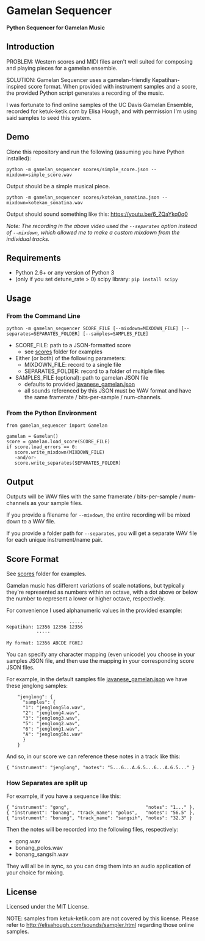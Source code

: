 # Gamelan Sequencer

**Python Sequencer for Gamelan Music**

## Introduction

PROBLEM: Western scores and MIDI files aren't well suited for composing and playing pieces for a gamelan ensemble.

SOLUTION: Gamelan Sequencer uses a gamelan-friendly Kepatihan-inspired score format.  When provided with instrument samples and a score, the provided Python script generates a recording of the music.

I was fortunate to find online samples of the UC Davis Gamelan Ensemble, recorded for ketuk-ketik.com by Elisa Hough, and with permission I'm using said samples to seed this system.

## Demo

Clone this repository and run the following (assuming you have Python installed):

`python -m gamelan_sequencer scores/simple_score.json --mixdown=simple_score.wav`

Output should be a simple musical piece.

`python -m gamelan_sequencer scores/kotekan_sonatina.json --mixdown=kotekan_sonatina.wav`

Output should sound something like this: https://youtu.be/6_ZQaYkq0q0

_Note: The recording in the above video used the `--separates` option instead of `--mixdown`, which allowed me to make a custom mixdown from the individual tracks._

## Requirements

- Python 2.6+ or any version of Python 3
- (only if you set detune_rate > 0) scipy library: `pip install scipy`

## Usage

### From the Command Line
 
`python -m gamelan_sequencer SCORE_FILE [--mixdown=MIXDOWN_FILE] [--separates=SEPARATES_FOLDER] [--samples=SAMPLES_FILE]`

- SCORE_FILE: path to a JSON-formatted score
   - see [scores](scores) folder for examples
- Either (or both) of the following parameters:
  - MIXDOWN_FILE: record to a single file
  - SEPARATES_FOLDER: record to a folder of multiple files
- SAMPLES_FILE (optional): path to gamelan JSON file
  - defaults to provided [javanese_gamelan.json](gamelan_sequencer/samples/javanese_gamelan.json)
  - all sounds referenced by this JSON must be WAV format and have the same framerate / bits-per-sample / num-channels.

### From the Python Environment
```
from gamelan_sequencer import Gamelan

gamelan = Gamelan()
score = gamelan.load_score(SCORE_FILE)
if score.load_errors == 0:
   score.write_mixdown(MIXDOWN_FILE)
   -and/or-
   score.write_separates(SEPARATES_FOLDER)
```

## Output

Outputs will be WAV files with the same framerate / bits-per-sample / num-channels as your sample files.

If you provide a filename for `--mixdown`, the entire recording will be mixed down to a WAV file.

If you provide a folder path for `--separates`, you will get a separate WAV file for each unique instrument/name pair. 

## Score Format
See [scores](scores) folder for examples.

Gamelan music has different variations of scale notations, but typically they're represented as numbers within an octave, with a dot above or below the number to represent a lower or higher octave, respectively.

For convenience I used alphanumeric values in the provided example:

```
                       .....
Kepatihan: 12356 12356 12356
           ·····

My format: 12356 ABCDE FGHIJ
```

You can specify any character mapping (even unicode) you choose in your samples JSON file, and then use the mapping in your corresponding score JSON files.

For example, in the default samples file [javanese_gamelan.json](gamelan_sequencer/samples/javanese_gamelan.json) we have these jenglong samples:
```
    "jenglong": { 
      "samples": {
      "1": "jenglong5lo.wav", 
      "2": "jenglong4.wav", 
      "3": "jenglong3.wav", 
      "5": "jenglong2.wav", 
      "6": "jenglong1.wav",
      "A": "jenglong5hi.wav"
      }
    }
```

And so, in our score we can reference these notes in a track like this:
```
{ "instrument": "jenglong", "notes": "5...6...A.6.5...6...A.6.5..." }
```

### How Separates are split up

For example, if you have a sequence like this:
```
{ "instrument": "gong",                            "notes": "1..." },
{ "instrument": "bonang", "track_name": "polos",   "notes": "56.5" },
{ "instrument": "bonang", "track_name": "sangsih", "notes": "32.3" }
```
Then the notes will be recorded into the following files, respectively: 
- gong.wav
- bonang_polos.wav
- bonang_sangsih.wav

They will all be in sync, so you can drag them into an audio application of your choice for mixing.


## License

Licensed under the MIT License.

NOTE: samples from ketuk-ketik.com are not covered by this license.  Please refer to http://elisahough.com/sounds/sampler.html regarding those online samples.

